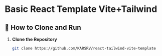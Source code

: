# Basic React Template Vite+Tailwind


## 🚀 How to Clone and Run

1. **Clone the Repository**
   ```bash
   git clone https://github.com/KARSRV/react-tailwind-vite-template
